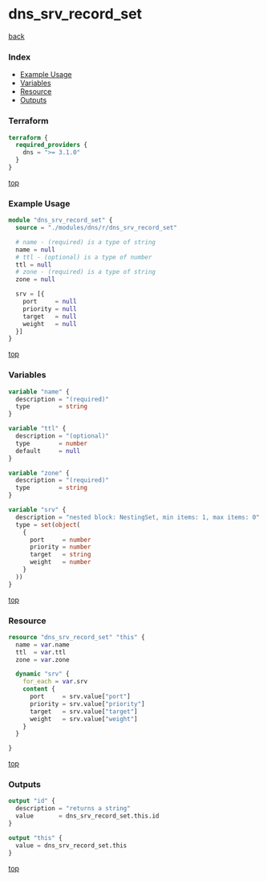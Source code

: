 # dns_srv_record_set

[back](../dns.md)

### Index

- [Example Usage](#example-usage)
- [Variables](#variables)
- [Resource](#resource)
- [Outputs](#outputs)

### Terraform

```terraform
terraform {
  required_providers {
    dns = ">= 3.1.0"
  }
}
```

[top](#index)

### Example Usage

```terraform
module "dns_srv_record_set" {
  source = "./modules/dns/r/dns_srv_record_set"

  # name - (required) is a type of string
  name = null
  # ttl - (optional) is a type of number
  ttl = null
  # zone - (required) is a type of string
  zone = null

  srv = [{
    port     = null
    priority = null
    target   = null
    weight   = null
  }]
}
```

[top](#index)

### Variables

```terraform
variable "name" {
  description = "(required)"
  type        = string
}

variable "ttl" {
  description = "(optional)"
  type        = number
  default     = null
}

variable "zone" {
  description = "(required)"
  type        = string
}

variable "srv" {
  description = "nested block: NestingSet, min items: 1, max items: 0"
  type = set(object(
    {
      port     = number
      priority = number
      target   = string
      weight   = number
    }
  ))
}
```

[top](#index)

### Resource

```terraform
resource "dns_srv_record_set" "this" {
  name = var.name
  ttl  = var.ttl
  zone = var.zone

  dynamic "srv" {
    for_each = var.srv
    content {
      port     = srv.value["port"]
      priority = srv.value["priority"]
      target   = srv.value["target"]
      weight   = srv.value["weight"]
    }
  }

}
```

[top](#index)

### Outputs

```terraform
output "id" {
  description = "returns a string"
  value       = dns_srv_record_set.this.id
}

output "this" {
  value = dns_srv_record_set.this
}
```

[top](#index)